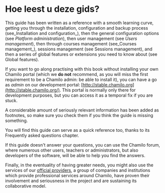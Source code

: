 # Hoe leest u deze gids?

This guide has been written as a reference with a smooth learning curve, getting you through the installation, configuration and backup process \(see_Installation and configuration_\), then the general configuration options \(see _Platform administration_\), then user management \(see _Users management_\), then through courses management \(see_Courses management_\), sessions management \(see Sessions management\), and then a series of global features or extensions you need to know about \(see Global features\).

If you want to go along practising with this book without installing your own Chamilo portal \(which we **do not** recommend, as you will miss the first requirement to be a Chamilo admin: be able to install it\), you can have a go as _admin_ on our development portal: [http://stable.chamilo.org](http://stable.chamilo.org/). This portal is normally only there for development purposes, but you can access it as a temporal fix if you are stuck.

A considerable amount of seriously relevant information has been added as footnotes, so make sure you check them if you think the guide is missing something.

You will find this guide can serve as a quick reference too, thanks to its Frequently asked questions chapter.

If this guide doesn't answer your questions, you can use the Chamilo forum, where numerous other users, teachers or administrators, but also developers of the software, will be able to help you find the answers.

Finally, in the eventuality of having greater needs, you might also use the services of our [official providers](https://chamilo.org/providers), a group of companies and institutions which provide professional services around Chamilo, have proven their involvement and seriousness in the project and are sustaining its collaborative model.

